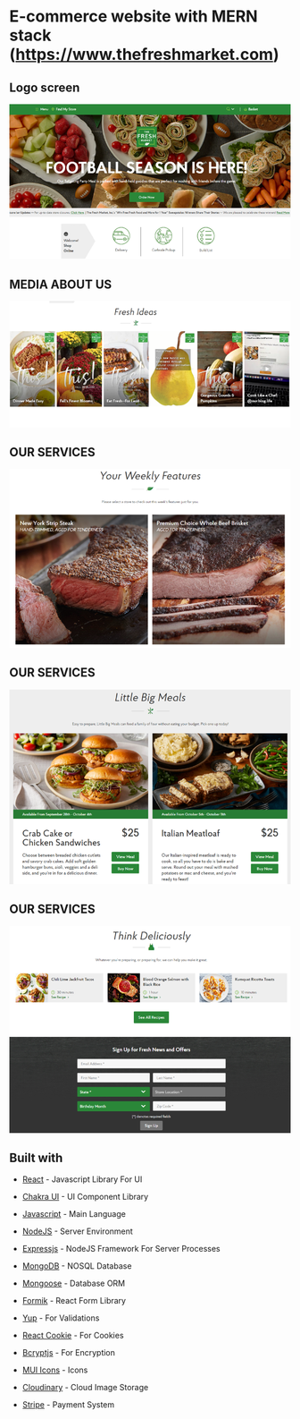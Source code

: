 # E-commerce website with MERN stack (https://www.thefreshmarket.com)

## Logo screen
![alt text](https://github.com/codefan1125/freshmarket-MERN/blob/master/Screenshot_1.png?raw=true)
## MEDIA ABOUT US
![alt text](https://github.com/codefan1125/freshmarket-MERN/blob/master/Screenshot_2.png?raw=true)
## OUR SERVICES
![alt text](https://github.com/codefan1125/freshmarket-MERN/blob/master/Screenshot_3.png?raw=true)
## OUR SERVICES
![alt text](https://github.com/codefan1125/freshmarket-MERN/blob/master/Screenshot_4.png?raw=true)
## OUR SERVICES
![alt text](https://github.com/codefan1125/freshmarket-MERN/blob/master/Screenshot_5.png?raw=true)

## Built with

- [React](https://reactjs.org/) - Javascript Library For UI

- [Chakra UI](https://chakra-ui.com/) - UI Component Library

- [Javascript](https://www.javascript.com/) - Main Language

- [NodeJS](https://nodejs.org/en/) - Server Environment

- [Expressjs](https://expressjs.com/) - NodeJS Framework For Server Processes

- [MongoDB](https://www.mongodb.com/) - NOSQL Database

- [Mongoose](https://mongoosejs.com/) - Database ORM

- [Formik](https://formik.org/) - React Form Library

- [Yup](https://www.npmjs.com/package/yup) - For Validations

- [React Cookie](https://www.npmjs.com/package/react-cookie) - For Cookies

- [Bcryptjs](https://www.npmjs.com/package/bcryptjs) - For Encryption

- [MUI Icons](https://mui.com/material-ui/material-icons/) - Icons

- [Cloudinary](https://cloudinary.com/) - Cloud Image Storage

- [Stripe](https://stripe.com/) - Payment System

